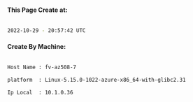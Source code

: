 
   
#### This Page Create at:

```bash

2022-10-29 - 20:57:42 UTC

```

#### Create By Machine:

```bash

Host Name : fv-az508-7

platform  : Linux-5.15.0-1022-azure-x86_64-with-glibc2.31

Ip Local  : 10.1.0.36

```


